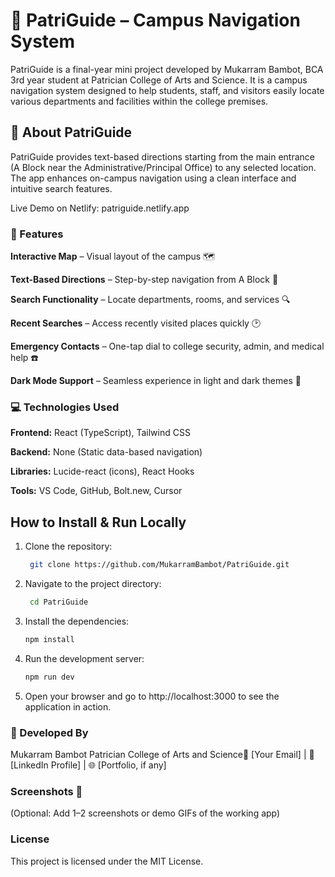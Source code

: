 # 📌 PatriGuide – Campus Navigation System

PatriGuide is a final-year mini project developed by Mukarram Bambot, BCA 3rd year student at Patrician College of Arts and Science. It is a campus navigation system designed to help students, staff, and visitors easily locate various departments and facilities within the college premises.

## 🚀 About PatriGuide

PatriGuide provides text-based directions starting from the main entrance (A Block near the Administrative/Principal Office) to any selected location. The app enhances on-campus navigation using a clean interface and intuitive search features.

Live Demo on Netlify: patriguide.netlify.app

### 📌 Features

**Interactive Map** – Visual layout of the campus 🗺️ 

**Text-Based Directions** – Step-by-step navigation from A Block 📍 

**Search Functionality** – Locate departments, rooms, and services 🔍 

**Recent Searches** – Access recently visited places quickly 🕑 

**Emergency Contacts** – One-tap dial to college security, admin, and medical help ☎️ 

**Dark Mode Support** – Seamless experience in light and dark themes 🌙 

### 💻 Technologies Used

**Frontend:** React (TypeScript), Tailwind CSS

**Backend:** None (Static data-based navigation)

**Libraries:** Lucide-react (icons), React Hooks

**Tools:** VS Code, GitHub, Bolt.new, Cursor

## How to Install & Run Locally

1. Clone the repository:
   ```bash
    git clone https://github.com/MukarramBambot/PatriGuide.git

2. Navigate to the project directory:
   ```bash
    cd PatriGuide

3. Install the dependencies:
   ```bash
   npm install

4. Run the development server:
   ```bash
   npm run dev

5. Open your browser and go to http://localhost:3000 to see the application in action.


### **👤 Developed By**

Mukarram Bambot
Patrician College of Arts and Science📧 [Your Email] | 🔗 [LinkedIn Profile] | 🌐 [Portfolio, if any]

### Screenshots 📸

(Optional: Add 1–2 screenshots or demo GIFs of the working app)

### License

This project is licensed under the MIT License.
